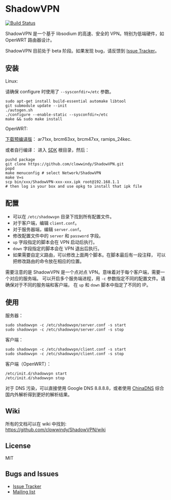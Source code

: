 ShadowVPN
=========

[![Build Status]][Travis CI]

ShadowVPN 是一个基于 libsodium 的高速、安全的 VPN。特别为低端硬件，如 OpenWRT 路由器设计。

ShadowVPN 目前处于 beta 阶段。如果发现 bug，请反馈到 [Issue Tracker]。

安装
----

Linux:

请确保 configure 时使用了 `--sysconfdir=/etc` 参数。

    sudo apt-get install build-essential automake libtool
    git submodule update --init
    ./autogen.sh
    ./configure --enable-static --sysconfdir=/etc
    make && sudo make install

OpenWRT:

[下载预编译版]： ar71xx, brcm63xx, brcm47xx, ramips_24kec.

或者自行编译： 进入 [SDK] 根目录，然后：

    pushd package
    git clone https://github.com/clowwindy/ShadowVPN.git
    popd
    make menuconfig # select Network/ShadowVPN
    make V=s
    scp bin/xxx/ShadowVPN-xxx-xxx.ipk root@192.168.1.1
    # then log in your box and use opkg to install that ipk file

配置
----

- 可以在 `/etc/shadowvpn` 目录下找到所有配置文件。
- 对于客户端，编辑 `client.conf`。
- 对于服务器端，编辑 `server.conf`。
- 修改配置文件中的 `server` 和 `password` 字段。
- `up` 字段指定的脚本会在 VPN 启动后执行。
- `down` 字段指定的脚本会在 VPN 退出后执行。
- 如果需要自定义路由，可以修改上面两个脚本。在脚本最后有一段注释，
可以把修改路由的命令放在相应的位置。

需要注意的是 ShadowVPN 是一个点对点 VPN。意味着对于每个客户端，需要一个对应的服务端。
可以开启多个服务端进程，用 `-c` 参数指定不同的配置文件。请确保对于不同的服务端和客户端，
在 `up` 和 `down` 脚本中指定了不同的 IP。

使用
-----

服务器：

    sudo shadowvpn -c /etc/shadowvpn/server.conf -s start
    sudo shadowvpn -c /etc/shadowvpn/server.conf -s stop

客户端：

    sudo shadowvpn -c /etc/shadowvpn/client.conf -s start
    sudo shadowvpn -c /etc/shadowvpn/client.conf -s stop

客户端（OpenWRT）：

    /etc/init.d/shadowvpn start
    /etc/init.d/shadowvpn stop

对于 DNS 污染，可以直接使用 Google DNS 8.8.8.8，或者使用
[ChinaDNS] 综合国内外解析得到更好的解析结果。

Wiki
----

所有的文档可以在 wiki 中找到:
https://github.com/clowwindy/ShadowVPN/wiki

License
-------
MIT

Bugs and Issues
----------------

* [Issue Tracker]
* [Mailing list]

[Build Status]:         https://img.shields.io/travis/clowwindy/ShadowVPN/master.svg?style=flat
[ChinaDNS]:             https://github.com/clowwindy/ChinaDNS-C
[下载预编译版]:    https://github.com/clowwindy/ShadowVPN/releases
[Issue Tracker]:        https://github.com/clowwindy/ShadowVPN/issues?state=open
[Mailing list]:         http://groups.google.com/group/shadowsocks
[SDK]:                  http://wiki.openwrt.org/doc/howto/obtain.firmware.sdk
[Travis CI]:            https://travis-ci.org/clowwindy/ShadowVPN